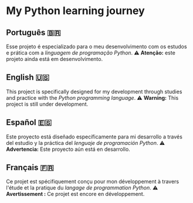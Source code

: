 # My Python learning journey

## Português 🇧🇷
Esse projeto é especializado para o meu desenvolvimento com os estudos e prática com a *linguagem de programação Python*.
⚠️ **Atenção:** este projeto ainda está em desenvolvimento.

## English 🇺🇸
This project is specifically designed for my development through studies and practice with the *Python programming language*.
⚠️ **Warning:** This project is still under development.

## Español 🇪🇸
Este proyecto está diseñado específicamente para mi desarrollo a través del estudio y la práctica del *lenguaje de programación Python*.
⚠️ **Advertencia:** Este proyecto aún está en desarrollo.

## Français 🇫🇷
Ce projet est spécifiquement conçu pour mon développement à travers l'étude et la pratique du *langage de programmation Python*.
⚠️ **Avertissement :** Ce projet est encore en développement.
